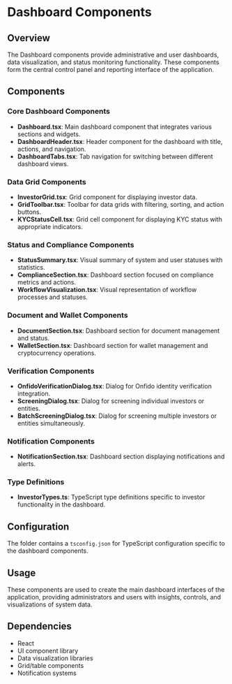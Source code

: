 # Dashboard Components

## Overview
The Dashboard components provide administrative and user dashboards, data visualization, and status monitoring functionality. These components form the central control panel and reporting interface of the application.

## Components

### Core Dashboard Components
- **Dashboard.tsx**: Main dashboard component that integrates various sections and widgets.
- **DashboardHeader.tsx**: Header component for the dashboard with title, actions, and navigation.
- **DashboardTabs.tsx**: Tab navigation for switching between different dashboard views.

### Data Grid Components
- **InvestorGrid.tsx**: Grid component for displaying investor data.
- **GridToolbar.tsx**: Toolbar for data grids with filtering, sorting, and action buttons.
- **KYCStatusCell.tsx**: Grid cell component for displaying KYC status with appropriate indicators.

### Status and Compliance Components
- **StatusSummary.tsx**: Visual summary of system and user statuses with statistics.
- **ComplianceSection.tsx**: Dashboard section focused on compliance metrics and actions.
- **WorkflowVisualization.tsx**: Visual representation of workflow processes and statuses.

### Document and Wallet Components
- **DocumentSection.tsx**: Dashboard section for document management and status.
- **WalletSection.tsx**: Dashboard section for wallet management and cryptocurrency operations.

### Verification Components
- **OnfidoVerificationDialog.tsx**: Dialog for Onfido identity verification integration.
- **ScreeningDialog.tsx**: Dialog for screening individual investors or entities.
- **BatchScreeningDialog.tsx**: Dialog for screening multiple investors or entities simultaneously.

### Notification Components
- **NotificationSection.tsx**: Dashboard section displaying notifications and alerts.

### Type Definitions
- **InvestorTypes.ts**: TypeScript type definitions specific to investor functionality in the dashboard.

## Configuration
The folder contains a `tsconfig.json` for TypeScript configuration specific to the dashboard components.

## Usage
These components are used to create the main dashboard interfaces of the application, providing administrators and users with insights, controls, and visualizations of system data.

## Dependencies
- React
- UI component library
- Data visualization libraries
- Grid/table components
- Notification systems